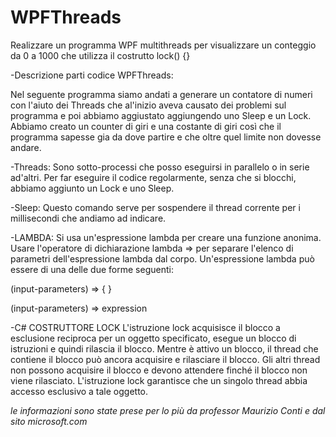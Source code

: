 # WPFThreads
Realizzare un programma WPF multithreads per visualizzare un conteggio da 0 a 1000 che utilizza il costrutto lock() {}

-Descrizione parti codice WPFThreads:

Nel seguente programma siamo andati a generare un contatore di numeri con l'aiuto dei Threads che al'inizio  aveva causato dei problemi sul programma e poi abbiamo aggiustato aggiungendo uno Sleep e un Lock. Abbiamo creato un counter di giri e una costante di giri così che il programma sapesse gia da dove partire e che oltre quel limite non dovesse andare.

-Threads:
Sono sotto-processi che posso eseguirsi in parallelo o in serie ad'altri. Per far eseguire il codice regolarmente, senza che si blocchi, abbiamo aggiunto un Lock e uno Sleep.

-Sleep:
Questo comando serve per sospendere il thread corrente per i millisecondi che andiamo ad indicare.

-LAMBDA:
Si usa un'espressione lambda per creare una funzione anonima. Usare l'operatore di dichiarazione lambda => per separare l'elenco di parametri dell'espressione lambda dal corpo. Un'espressione lambda può essere di una delle due forme seguenti:

(input-parameters) => { <sequence-of-statements> }

 (input-parameters) => expression
  
-C#  COSTRUTTORE LOCK
  L'istruzione lock acquisisce il blocco a esclusione reciproca per un oggetto specificato, esegue un blocco di istruzioni e quindi rilascia il blocco. Mentre è attivo un blocco, il thread che contiene il blocco può ancora acquisire e rilasciare il blocco. Gli altri thread non possono acquisire il blocco e devono attendere finché il blocco non viene rilasciato. L'istruzione lock garantisce che un singolo thread abbia accesso esclusivo a tale oggetto.
  
  
*le informazioni sono state prese per lo più da professor Maurizio Conti e dal sito microsoft.com*
